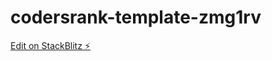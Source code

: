 # codersrank-template-zmg1rv

[Edit on StackBlitz ⚡️](https://stackblitz.com/edit/codersrank-template-zmg1rv)